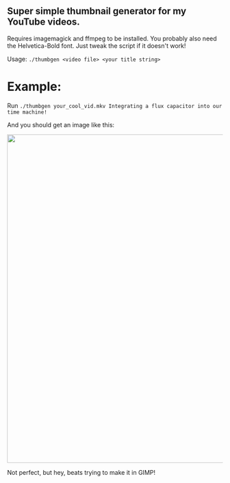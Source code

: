 ## Super simple thumbnail generator for my YouTube videos.

Requires imagemagick and ffmpeg to be installed. You probably also need the Helvetica-Bold font. Just tweak the script if it doesn't work!

Usage: `./thumbgen <video file> <your title string>`

# Example:

Run `./thumbgen your_cool_vid.mkv Integrating a flux capacitor into our time machine!`

And you should get an image like this:

<p align="center">
	<img src="https://raw.githubusercontent.com/vkoskiv/thumbgen/master/example.png" width="768">
</p>

Not perfect, but hey, beats trying to make it in GIMP!

